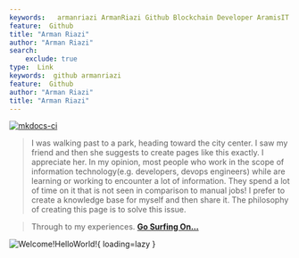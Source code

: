 ```yaml
---
keywords:   armanriazi ArmanRiazi Github Blockchain Developer AramisIT ArazhIT
feature:  Github 
title: "Arman Riazi"
author: "Arman Riazi"
search:
    exclude: true
type:  Link
keywords:  github armanriazi
feature:  Github
author: "Arman Riazi"
title: "Arman Riazi"
---
```

[![mkdocs-ci](https://github.com/armanriazi/armanriazi.github.io/actions/workflows/ci.yml/badge.svg?branch=master)](https://github.com/armanriazi/armanriazi.github.io/actions/workflows/ci.yml)
> I was walking past to a park, heading toward the city center. I saw my friend and then she suggests to create pages like this exactly. I appreciate her.
> In my opinion, most people who work in the scope of information technology(e.g. developers, devops engineers) while are learning or working to encounter a lot of information. They spend a lot of time on it that is not seen in comparison to manual jobs!
>  I prefer to create a knowledge base for myself and then share it.
>  The philosophy of creating this page is to solve this issue.

> Through to my experiences. 
**[Go Surfing On...](public/public.md)**


![Welcome!HelloWorld!](https://ipfs.io/ipfs/QmXEvRE4sRszXSCPTVFu71mSkXNcGedwa3hBiv8ZkbhhUh){ loading=lazy }

